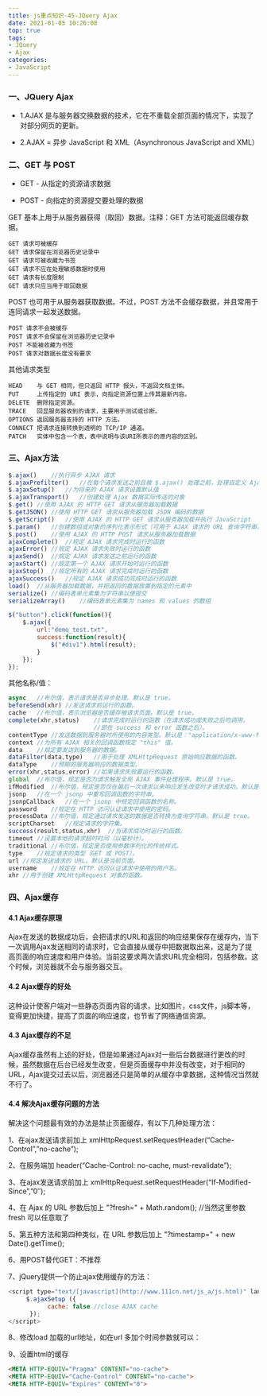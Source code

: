 ```yaml
---
title: js重点知识-45-JQuery Ajax
date: 2021-01-05 10:26:08
top: true
tags:
- JQuery
- Ajax
categories:
- JavaScript
---
```

### 一、JQuery Ajax

- 1.AJAX 是与服务器交换数据的技术，它在不重载全部页面的情况下，实现了对部分网页的更新。

- 2.AJAX = 异步 JavaScript 和 XML（Asynchronous JavaScript and XML）

### 二、GET 与 POST

- GET - 从指定的资源请求数据  

- POST - 向指定的资源提交要处理的数据

GET 基本上用于从服务器获得（取回）数据。注释：GET 方法可能返回缓存数据。 

```
GET 请求可被缓存
GET 请求保留在浏览器历史记录中
GET 请求可被收藏为书签
GET 请求不应在处理敏感数据时使用
GET 请求有长度限制
GET 请求只应当用于取回数据
```

POST 也可用于从服务器获取数据。不过，POST   方法不会缓存数据，并且常用于连同请求一起发送数据。

```
POST 请求不会被缓存
POST 请求不会保留在浏览器历史记录中
POST 不能被收藏为书签
POST 请求对数据长度没有要求
```

其他请求类型

```
HEAD	与 GET 相同，但只返回 HTTP 报头，不返回文档主体。
PUT	    上传指定的 URI 表示，向指定资源位置上传其最新内容。
DELETE	删除指定资源。
TRACE   回显服务器收到的请求，主要用于测试或诊断。
OPTIONS	返回服务器支持的 HTTP 方法。
CONNECT	把请求连接转换到透明的 TCP/IP 通道。
PATCH   实体中包含一个表，表中说明与该URI所表示的原内容的区别。
```

### 三、Ajax方法

```js
$.ajax()	//执行异步 AJAX 请求
$.ajaxPrefilter()	//在每个请求发送之前且被 $.ajax() 处理之前，处理自定义 Ajax 选项或修改已存在选项
$.ajaxSetup()	//为将来的 AJAX 请求设置默认值
$.ajaxTransport()	//创建处理 Ajax 数据实际传送的对象
$.get()	//使用 AJAX 的 HTTP GET 请求从服务器加载数据
$.getJSON()	//使用 HTTP GET 请求从服务器加载 JSON 编码的数据
$.getScript()	//使用 AJAX 的 HTTP GET 请求从服务器加载并执行 JavaScript
$.param()	//创建数组或对象的序列化表示形式（可用于 AJAX 请求的 URL 查询字符串）
$.post()	//使用 AJAX 的 HTTP POST 请求从服务器加载数据
ajaxComplete()	//规定 AJAX 请求完成时运行的函数
ajaxError()	//规定 AJAX 请求失败时运行的函数
ajaxSend()	//规定 AJAX 请求发送之前运行的函数
ajaxStart()	//规定第一个 AJAX 请求开始时运行的函数
ajaxStop()	//规定所有的 AJAX 请求完成时运行的函数
ajaxSuccess()	//规定 AJAX 请求成功完成时运行的函数
load()	//从服务器加载数据，并把返回的数据放置到指定的元素中
serialize()	//编码表单元素集为字符串以便提交
serializeArray()	//编码表单元素集为 names 和 values 的数组

```

```js
$("button").click(function(){
    $.ajax({
        url:"demo_test.txt",
        success:function(result){
            $("#div1").html(result);
        }
    }); 
});
```

其他名称/值：

```js
async	//布尔值，表示请求是否异步处理。默认是 true。
beforeSend(xhr)	//发送请求前运行的函数。
cache	//布尔值，表示浏览器是否缓存被请求页面。默认是 true。
complete(xhr,status)	//请求完成时运行的函数（在请求成功或失败之后均调用，
                        //即在 success 和 error 函数之后）。
contentType	//发送数据到服务器时所使用的内容类型。默认是："application/x-www-form-urlencoded"。
context	//为所有 AJAX 相关的回调函数规定 "this" 值。
data	//规定要发送到服务器的数据。
dataFilter(data,type)	//用于处理 XMLHttpRequest 原始响应数据的函数。
dataType	//预期的服务器响应的数据类型。
error(xhr,status,error)	//如果请求失败要运行的函数。
global	//布尔值，规定是否为请求触发全局 AJAX 事件处理程序。默认是 true。
ifModified	//布尔值，规定是否仅在最后一次请求以来响应发生改变时才请求成功。默认是 false。
jsonp	//在一个 jsonp 中重写回调函数的字符串。
jsonpCallback	//在一个 jsonp 中规定回调函数的名称。
password	//规定在 HTTP 访问认证请求中使用的密码。
processData	//布尔值，规定通过请求发送的数据是否转换为查询字符串。默认是 true。
scriptCharset	//规定请求的字符集。
success(result,status,xhr)	//当请求成功时运行的函数。
timeout	//设置本地的请求超时时间（以毫秒计）。
traditional	//布尔值，规定是否使用参数序列化的传统样式。
type	//规定请求的类型（GET 或 POST）。
url	//规定发送请求的 URL。默认是当前页面。
username	//规定在 HTTP 访问认证请求中使用的用户名。
xhr	//用于创建 XMLHttpRequest 对象的函数。
```

### 四、Ajax缓存

#### 4.1 Ajax缓存原理

Ajax在发送的数据成功后，会把请求的URL和返回的响应结果保存在缓存内，当下一次调用Ajax发送相同的请求时，它会直接从缓存中把数据取出来，这是为了提高页面的响应速度和用户体验。当前这要求两次请求URL完全相同，包括参数。这个时候，浏览器就不会与服务器交互。

#### 4.2 Ajax缓存的好处

这种设计使客户端对一些静态页面内容的请求，比如图片，css文件，js脚本等，变得更加快捷，提高了页面的响应速度，也节省了网络通信资源。

#### 4.3 Ajax缓存的不足

Ajax缓存虽然有上述的好处，但是如果通过Ajax对一些后台数据进行更改的时候，虽然数据在后台已经发生改变，但是页面缓存中并没有改变，对于相同的URL，Ajax提交过去以后，浏览器还只是简单的从缓存中拿数据，这种情况当然就不行了。

#### 4.4 解决Ajax缓存问题的方法

解决这个问题最有效的办法是禁止页面缓存，有以下几种处理方法：

1、在ajax发送请求前加上 xmlHttpRequest.setRequestHeader(“Cache-Control”,”no-cache”);

2、在服务端加 header(“Cache-Control: no-cache, must-revalidate”);

3、在ajax发送请求前加上 xmlHttpRequest.setRequestHeader(“If-Modified-Since”,”0″);

4、在 Ajax 的 URL 参数后加上 "?fresh=" + Math.random(); //当然这里参数 fresh 可以任意取了

5、第五种方法和第四种类似，在 URL 参数后加上 "?timestamp=" + new Date().getTime();

6、用POST替代GET：不推荐

7、jQuery提供一个防止ajax使用缓存的方法：

```js
<script type="text/[javascript](http://www.111cn.net/js_a/js.html)" language="javascript"> 
     $.ajaxSetup ({ 
           cache: false //close AJAX cache 
      }); 
</script>
```

8、修改load 加载的url地址，如在url 多加个时间参数就可以：

9、设置html的缓存

```html
<META HTTP-EQUIV="Pragma" CONTENT="no-cache">
<META HTTP-EQUIV="Cache-Control" CONTENT="no-cache">
<META HTTP-EQUIV="Expires" CONTENT="0">
```
